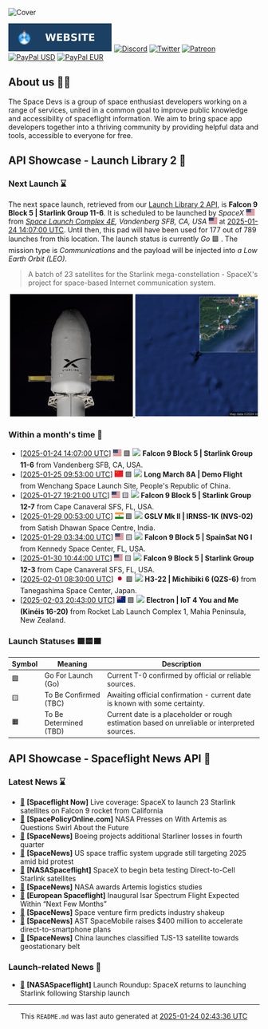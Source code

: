 ![Cover](https://raw.githubusercontent.com/TheSpaceDevs/Tutorials/main/assets/tsd_cover.png)


[![Website](https://raw.githubusercontent.com/TheSpaceDevs/Tutorials/e36b2c250ce7fcd4a801c1ed6cb1f9f9d031696b/assets/badge_tsd_website.svg)](https://thespacedevs.com/)
[![Discord](https://img.shields.io/badge/Discord-%237289DA.svg?style=for-the-badge&logo=discord&logoColor=white)](https://discord.gg/p7ntkNA)
[![Twitter](https://img.shields.io/badge/Twitter-%231DA1F2.svg?style=for-the-badge&logo=Twitter&logoColor=white)](https://twitter.com/TheSpaceDevs)
[![Patreon](https://img.shields.io/badge/Patreon-F96854?style=for-the-badge&logo=patreon&logoColor=white)](https://www.patreon.com/TheSpaceDevs)
[![PayPal USD](https://img.shields.io/badge/PayPal-00457C?style=for-the-badge&logo=paypal&logoColor=white&label=USD)](https://www.paypal.com/donate/?hosted_button_id=UCPX4EL6E9JFA)
[![PayPal EUR](https://img.shields.io/badge/PayPal-00457C?style=for-the-badge&logo=paypal&logoColor=white&label=EUR)](https://www.paypal.com/donate/?hosted_button_id=5S7MGGWJJBHL6)

## About us 🧑‍🚀
The Space Devs is a group of space enthusiast developers working on a range of
services, united in a common goal to improve public knowledge and accessibility
of spaceflight information. We aim to bring space app developers together into a
thriving community by providing helpful data and tools, accessible to everyone
for free.

## API Showcase - Launch Library 2 🚀

### Next Launch ⌛
The next space launch, retrieved from our
<a href="https://thespacedevs.com/llapi">Launch Library 2 API</a>, is
**Falcon 9 Block 5 | Starlink Group 11-6**. It is scheduled to be launched by *SpaceX*
<img width="17" src="https://raw.githubusercontent.com/lipis/flag-icons/main/flags/4x3/us.svg" />
from *<a href="https://en.wikipedia.org/wiki/Vandenberg_Space_Launch_Complex_4#SLC-4E">Space Launch Complex 4E</a>, Vandenberg SFB, CA, USA*
<img width="17" src="https://raw.githubusercontent.com/lipis/flag-icons/main/flags/4x3/us.svg" />
at <a href="https://www.timeanddate.com/worldclock/fixedtime.html?iso=20250124T140700">2025-01-24 14:07:00 UTC</a>.  Until
then, this pad will have been used for 177
out of 789 launches from this location. The launch status is currently
*Go* 🟩 . The mission type is
*Communications* and the payload will be injected
into *a Low Earth Orbit
(LEO)*.
<br>
<blockquote>
  A batch of 23 satellites for the Starlink mega-constellation - SpaceX's project for space-based Internet communication system.
</blockquote>

<p float="left" align="center">
  <a href="https://en.wikipedia.org/wiki/Falcon_9" >
    <img alt="launch-image" width="49%" src="profile/cache/launch_image.png" />
  </a>
  <a href="https://www.google.com/maps?q=34.632,-120.611" >
    <img alt="pad-location" width="49%" src="profile/cache/new_pad_image.png"  />
  </a>
</p>

### Within a month's time 📅
- \[<a href="https://www.timeanddate.com/worldclock/fixedtime.html?iso=20250124T140700">2025-01-24 14:07:00 UTC</a>\]  <img width="17" src="https://raw.githubusercontent.com/lipis/flag-icons/main/flags/4x3/us.svg" /> 🟩  <a href="https://www.google.com/calendar/render?action=TEMPLATE&text=Falcon 9 Block 5 | Starlink Group 11-6&location=Vandenberg SFB, CA, USA&dates=20250124T140700Z%2F20250124T172909Z"><img border="0" width="15" src="https://upload.wikimedia.org/wikipedia/commons/a/a5/Google_Calendar_icon_%282020%29.svg"></a> **Falcon 9 Block 5 | Starlink Group 11-6** from Vandenberg SFB, CA, USA.
- \[<a href="https://www.timeanddate.com/worldclock/fixedtime.html?iso=20250125T095300">2025-01-25 09:53:00 UTC</a>\]  <img width="17" src="https://raw.githubusercontent.com/lipis/flag-icons/main/flags/4x3/cn.svg" /> 🟩  <a href="https://www.google.com/calendar/render?action=TEMPLATE&text=Long March 8A | Demo Flight&location=Wenchang Space Launch Site, People&#x27;s Republic of China&dates=20250125T095300Z%2F20250125T104200Z"><img border="0" width="15" src="https://upload.wikimedia.org/wikipedia/commons/a/a5/Google_Calendar_icon_%282020%29.svg"></a> **Long March 8A | Demo Flight** from Wenchang Space Launch Site, People's Republic of China.
- \[<a href="https://www.timeanddate.com/worldclock/fixedtime.html?iso=20250127T192100">2025-01-27 19:21:00 UTC</a>\]  <img width="17" src="https://raw.githubusercontent.com/lipis/flag-icons/main/flags/4x3/us.svg" /> 🟨  <a href="https://www.google.com/calendar/render?action=TEMPLATE&text=Falcon 9 Block 5 | Starlink Group 12-7&location=Cape Canaveral SFS, FL, USA&dates=20250127T192100Z%2F20250127T235200Z"><img border="0" width="15" src="https://upload.wikimedia.org/wikipedia/commons/a/a5/Google_Calendar_icon_%282020%29.svg"></a> **Falcon 9 Block 5 | Starlink Group 12-7** from Cape Canaveral SFS, FL, USA.
- \[<a href="https://www.timeanddate.com/worldclock/fixedtime.html?iso=20250129T005300">2025-01-29 00:53:00 UTC</a>\]  <img width="17" src="https://raw.githubusercontent.com/lipis/flag-icons/main/flags/4x3/in.svg" /> 🟩  <a href="https://www.google.com/calendar/render?action=TEMPLATE&text=GSLV Mk II | IRNSS-1K (NVS-02)&location=Satish Dhawan Space Centre, India&dates=20250129T005300Z%2F20250129T005300Z"><img border="0" width="15" src="https://upload.wikimedia.org/wikipedia/commons/a/a5/Google_Calendar_icon_%282020%29.svg"></a> **GSLV Mk II | IRNSS-1K (NVS-02)** from Satish Dhawan Space Centre, India.
- \[<a href="https://www.timeanddate.com/worldclock/fixedtime.html?iso=20250129T033400">2025-01-29 03:34:00 UTC</a>\]  <img width="17" src="https://raw.githubusercontent.com/lipis/flag-icons/main/flags/4x3/us.svg" /> 🟨  <a href="https://www.google.com/calendar/render?action=TEMPLATE&text=Falcon 9 Block 5 | SpainSat NG I&location=Kennedy Space Center, FL, USA&dates=20250129T033400Z%2F20250129T033400Z"><img border="0" width="15" src="https://upload.wikimedia.org/wikipedia/commons/a/a5/Google_Calendar_icon_%282020%29.svg"></a> **Falcon 9 Block 5 | SpainSat NG I** from Kennedy Space Center, FL, USA.
- \[<a href="https://www.timeanddate.com/worldclock/fixedtime.html?iso=20250130T104400">2025-01-30 10:44:00 UTC</a>\]  <img width="17" src="https://raw.githubusercontent.com/lipis/flag-icons/main/flags/4x3/us.svg" /> 🟨  <a href="https://www.google.com/calendar/render?action=TEMPLATE&text=Falcon 9 Block 5 | Starlink Group 12-3&location=Cape Canaveral SFS, FL, USA&dates=20250130T104400Z%2F20250130T151500Z"><img border="0" width="15" src="https://upload.wikimedia.org/wikipedia/commons/a/a5/Google_Calendar_icon_%282020%29.svg"></a> **Falcon 9 Block 5 | Starlink Group 12-3** from Cape Canaveral SFS, FL, USA.
- \[<a href="https://www.timeanddate.com/worldclock/fixedtime.html?iso=20250201T083000">2025-02-01 08:30:00 UTC</a>\]  <img width="17" src="https://raw.githubusercontent.com/lipis/flag-icons/main/flags/4x3/jp.svg" /> 🟩  <a href="https://www.google.com/calendar/render?action=TEMPLATE&text=H3-22 | Michibiki 6 (QZS-6)&location=Tanegashima Space Center, Japan&dates=20250201T083000Z%2F20250201T103000Z"><img border="0" width="15" src="https://upload.wikimedia.org/wikipedia/commons/a/a5/Google_Calendar_icon_%282020%29.svg"></a> **H3-22 | Michibiki 6 (QZS-6)** from Tanegashima Space Center, Japan.
- \[<a href="https://www.timeanddate.com/worldclock/fixedtime.html?iso=20250203T204300">2025-02-03 20:43:00 UTC</a>\]  <img width="17" src="https://raw.githubusercontent.com/lipis/flag-icons/main/flags/4x3/nz.svg" /> 🟩  <a href="https://www.google.com/calendar/render?action=TEMPLATE&text=Electron | IoT 4 You and Me (Kinéis 16-20)&location=Rocket Lab Launch Complex 1, Mahia Peninsula, New Zealand&dates=20250203T204300Z%2F20250203T204300Z"><img border="0" width="15" src="https://upload.wikimedia.org/wikipedia/commons/a/a5/Google_Calendar_icon_%282020%29.svg"></a> **Electron | IoT 4 You and Me (Kinéis 16-20)** from Rocket Lab Launch Complex 1, Mahia Peninsula, New Zealand.


### Launch Statuses 🟩🟨🟧
<p align="center">
    <table class="tg">
    <thead>
      <tr>
        <th class="tg-0pky">Symbol</th>
        <th class="tg-0pky">Meaning</th>
        <th class="tg-0pky">Description</th>
      </tr>
    </thead>
    <tbody>
      <tr>
        <td class="tg-0pky">🟩</td>
        <td class="tg-0pky">Go For Launch (Go)</td>
        <td class="tg-0pky">Current T-0 confirmed by official or reliable sources.</td>
      </tr>
      <tr>
        <td class="tg-0pky">🟨</td>
        <td class="tg-0pky">To Be Confirmed (TBC)</td>
        <td class="tg-0pky">Awaiting official confirmation - current date is known with some certainty.</td>
      </tr>
      <tr>
        <td class="tg-0pky">🟧</td>
        <td class="tg-0pky">To Be Determined (TBD)</td>
        <td class="tg-0pky">Current date is a placeholder or rough estimation based on unreliable or interpreted sources.</td>
      </tr>
    </tbody>
    </table>
</p>

## API Showcase - Spaceflight News API 📰

### Latest News ⌛
- <a href="https://spaceflightnow.com/2025/01/24/live-coverage-spacex-to-launch-23-starlink-satellites-on-falcon-9-rocket-from-california/" >🔗</a> **[Spaceflight Now]** Live coverage: SpaceX to launch 23 Starlink satellites on Falcon 9 rocket from California
- <a href="https://spacepolicyonline.com/news/nasa-presses-on-with-artemis-as-questions-swirl-about-the-future/" >🔗</a> **[SpacePolicyOnline.com]** NASA Presses on With Artemis as Questions Swirl About the Future
- <a href="https://spacenews.com/boeing-projects-additional-starliner-losses-in-fourth-quarter/" >🔗</a> **[SpaceNews]** Boeing projects additional Starliner losses in fourth quarter
- <a href="https://spacenews.com/us-space-traffic-system-upgrade-still-targeting-2025-amid-bid-protest/" >🔗</a> **[SpaceNews]** US space traffic system upgrade still targeting 2025 amid bid protest
- <a href="https://www.nasaspaceflight.com/2025/01/direct-to-cell-beta/" >🔗</a> **[NASASpaceflight]** SpaceX to begin beta testing Direct-to-Cell Starlink satellites
- <a href="https://spacenews.com/nasa-awards-artemis-logistics-studies/" >🔗</a> **[SpaceNews]** NASA awards Artemis logistics studies
- <a href="https://europeanspaceflight.com/inaugural-isar-spectrum-flight-expected-within-next-few-months/" >🔗</a> **[European Spaceflight]** Inaugural Isar Spectrum Flight Expected Within “Next Few Months”
- <a href="https://spacenews.com/space-venture-firm-predicts-industry-shakeup/" >🔗</a> **[SpaceNews]** Space venture firm predicts industry shakeup
- <a href="https://spacenews.com/ast-spacemobile-raises-400-million-to-accelerate-direct-to-smartphone-plans/" >🔗</a> **[SpaceNews]** AST SpaceMobile raises $400 million to accelerate direct-to-smartphone plans
- <a href="https://spacenews.com/china-launches-classified-tjs-13-satellite-towards-geostationary-belt/" >🔗</a> **[SpaceNews]** China launches classified TJS-13 satellite towards geostationary belt


### Launch-related News 🚀

- <a href="https://www.nasaspaceflight.com/2025/01/launch-roundup-012025/" >🔗</a> **[NASASpaceflight]** Launch Roundup: SpaceX returns to launching Starlink following Starship launch


<hr>
  <div align="center">
  This <code>README.md</code> was last auto generated at <a href="https://www.timeanddate.com/worldclock/fixedtime.html?iso=20250124T024336">2025-01-24 02:43:36 UTC</a>
  <br>
  <!-- <a href="https://medium.com/@g.h.garrett" target="_blank">Learn to add space launches to your profile here!</a> -->
</div>